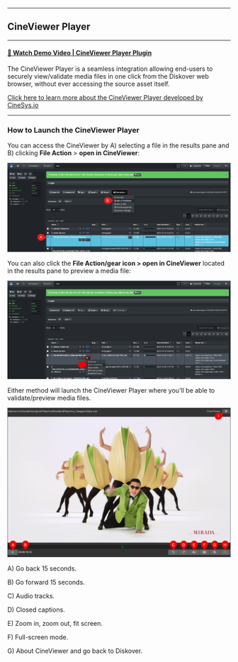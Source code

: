 ___
## CineViewer Player
___

#### [🍿 Watch Demo Video | CineViewer Player Plugin](https://vimeo.com/765285042)

The CineViewer Player is a seamless integration allowing end-users to securely view/validate media files in one click from the Diskover web browser, without ever accessing the source asset itself.

[Click here to learn more about the CineViewer Player developed by CineSys.io](https://cinesys.io/portfolio/cineviewer-player/)

___
### How to Launch the CineViewer Player

You can access the CineViewer by A) selecting a file in the results pane and B) clicking **File Action** > **open in CineViewer**:

![Image: CineViewer Player Preview File Selection](images/image_file_action_cineviewer_selection.png)

You can also click the **File Action/gear icon > open in CineViewer** located in the results pane to preview a media file:

![Image: CineViewer Player Preview File Selection](images/image_file_action_cineviewer_selection_from_results_pane.png)

Either method will launch the CineViewer Player where you'll be able to validate/preview media files.

![Image: Telestream GLIM Preview](images/image_file_action_cineviewer_preview_gagnam_style.png)

A) Go back 15 seconds.

B) Go forward 15 seconds.

C) Audio tracks.

D) Closed captions.

E) Zoom in, zoom out, fit screen.

F) Full-screen mode.

G) About CineViewer and go back to Diskover.
